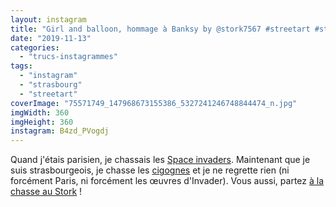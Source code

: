 ```yaml
---
layout: instagram
title: "Girl and balloon, hommage à Banksy by @stork7567 #streetart #strasbourg"
date: "2019-11-13"
categories: 
  - "trucs-instagrammes"
tags: 
  - "instagram"
  - "strasbourg"
  - "streetart"
coverImage: "75571749_147968673155386_5327241246748844474_n.jpg"
imgWidth: 360
imgHeight: 360
instagram: B4zd_PVogdj
---
```


Quand j'étais parisien, je chassais les [Space invaders](http://sitofotos.6x8.org/index.php?/category/2). Maintenant que je suis strasbourgeois, je chasse les [cigognes](https://www.6x8.org/tag/stork7567/) et je ne regrette rien (ni forcément Paris, ni forcément les œuvres d'Invader). Vous aussi, partez [à la chasse au Stork](https://www.6x8.org/2019/11/a-la-chasse-au-stork/) !
